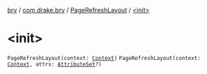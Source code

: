 [brv](../../index.md) / [com.drake.brv](../index.md) / [PageRefreshLayout](index.md) / [&lt;init&gt;](./-init-.md)

# &lt;init&gt;

`PageRefreshLayout(context: `[`Context`](https://developer.android.com/reference/android/content/Context.html)`)`
`PageRefreshLayout(context: `[`Context`](https://developer.android.com/reference/android/content/Context.html)`, attrs: `[`AttributeSet`](https://developer.android.com/reference/android/util/AttributeSet.html)`?)`